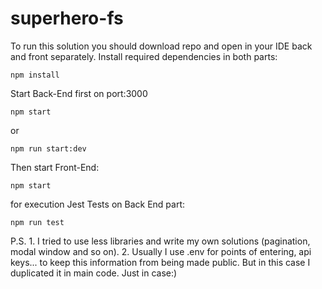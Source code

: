 # superhero-fs
To run this solution you should download repo and open in your IDE back and front separately.
Install required dependencies in both parts:
```
npm install
```
Start Back-End first on port:3000
```
npm start
```
or
```
npm run start:dev
```
Then start Front-End:
```
npm start
```
for execution Jest Tests on Back End part:
```
npm run test 
```
P.S. 1. I tried to use less libraries and write my own solutions (pagination, modal window and so on). 
2. Usually I use .env for points of entering, api keys... to keep this information from being made public. But in this case I duplicated it in main code. Just in case:)
